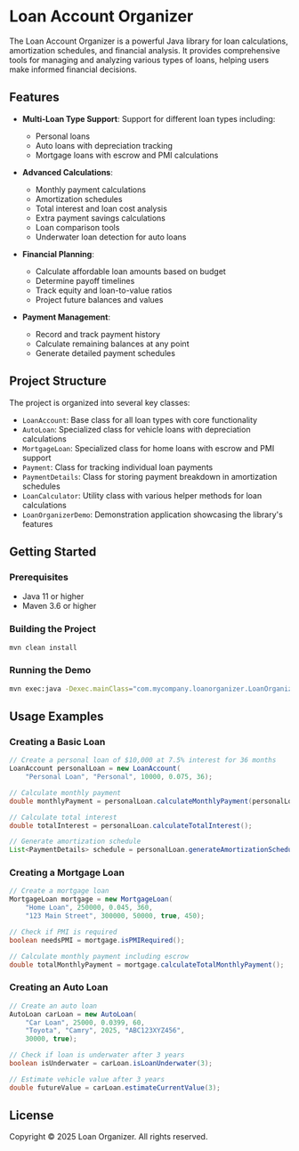# Loan Account Organizer

The Loan Account Organizer is a powerful Java library for loan calculations, amortization schedules, and financial analysis. It provides comprehensive tools for managing and analyzing various types of loans, helping users make informed financial decisions.

## Features

- **Multi-Loan Type Support**: Support for different loan types including:
  - Personal loans
  - Auto loans with depreciation tracking
  - Mortgage loans with escrow and PMI calculations

- **Advanced Calculations**:
  - Monthly payment calculations
  - Amortization schedules
  - Total interest and loan cost analysis
  - Extra payment savings calculations
  - Loan comparison tools
  - Underwater loan detection for auto loans

- **Financial Planning**:
  - Calculate affordable loan amounts based on budget
  - Determine payoff timelines
  - Track equity and loan-to-value ratios
  - Project future balances and values

- **Payment Management**:
  - Record and track payment history
  - Calculate remaining balances at any point
  - Generate detailed payment schedules

## Project Structure

The project is organized into several key classes:

- `LoanAccount`: Base class for all loan types with core functionality
- `AutoLoan`: Specialized class for vehicle loans with depreciation calculations
- `MortgageLoan`: Specialized class for home loans with escrow and PMI support
- `Payment`: Class for tracking individual loan payments
- `PaymentDetails`: Class for storing payment breakdown in amortization schedules
- `LoanCalculator`: Utility class with various helper methods for loan calculations
- `LoanOrganizerDemo`: Demonstration application showcasing the library's features

## Getting Started

### Prerequisites
- Java 11 or higher
- Maven 3.6 or higher

### Building the Project
```bash
mvn clean install
```

### Running the Demo
```bash
mvn exec:java -Dexec.mainClass="com.mycompany.loanorganizer.LoanOrganizerDemo"
```

## Usage Examples

### Creating a Basic Loan
```java
// Create a personal loan of $10,000 at 7.5% interest for 36 months
LoanAccount personalLoan = new LoanAccount(
    "Personal Loan", "Personal", 10000, 0.075, 36);

// Calculate monthly payment
double monthlyPayment = personalLoan.calculateMonthlyPayment(personalLoan.getTermInMonths());

// Calculate total interest
double totalInterest = personalLoan.calculateTotalInterest();

// Generate amortization schedule
List<PaymentDetails> schedule = personalLoan.generateAmortizationSchedule();
```

### Creating a Mortgage Loan
```java
// Create a mortgage loan
MortgageLoan mortgage = new MortgageLoan(
    "Home Loan", 250000, 0.045, 360, 
    "123 Main Street", 300000, 50000, true, 450);

// Check if PMI is required
boolean needsPMI = mortgage.isPMIRequired();

// Calculate monthly payment including escrow
double totalMonthlyPayment = mortgage.calculateTotalMonthlyPayment();
```

### Creating an Auto Loan
```java
// Create an auto loan
AutoLoan carLoan = new AutoLoan(
    "Car Loan", 25000, 0.0399, 60,
    "Toyota", "Camry", 2025, "ABC123XYZ456",
    30000, true);

// Check if loan is underwater after 3 years
boolean isUnderwater = carLoan.isLoanUnderwater(3);

// Estimate vehicle value after 3 years
double futureValue = carLoan.estimateCurrentValue(3);
```

## License

Copyright © 2025 Loan Organizer. All rights reserved.